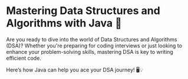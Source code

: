 # Mastering Data Structures and Algorithms with Java 🚀
Are you ready to dive into the world of Data Structures and Algorithms (DSA)? Whether you're preparing for coding interviews or just looking to enhance your problem-solving skills, mastering DSA is key to writing efficient code.

Here’s how Java can help you ace your DSA journey! 🖥️💡
